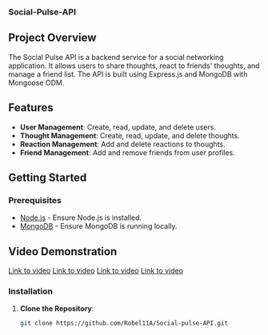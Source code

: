 ### Social-Pulse-API


## Project Overview

The Social Pulse API is a backend service for a social networking application. It allows users to share thoughts, react to friends' thoughts, and manage a friend list. The API is built using Express.js and MongoDB with Mongoose ODM.

## Features

- **User Management**: Create, read, update, and delete users.
- **Thought Management**: Create, read, update, and delete thoughts.
- **Reaction Management**: Add and delete reactions to thoughts.
- **Friend Management**: Add and remove friends from user profiles.

## Getting Started

### Prerequisites

- [Node.js](https://nodejs.org/) - Ensure Node.js is installed.
- [MongoDB](https://www.mongodb.com/) - Ensure MongoDB is running locally.

## Video Demonstration
   [Link to video](./assets/users.mov)
   [Link to video](./assets/users%20id.mov)
   [Link to video](./assets/post.mov)
   [Link to video](./assets/delete%20and%20put.mov)


### Installation

1. **Clone the Repository**:
   ```bash
   git clone https://github.com/Robel11A/Social-pulse-API.git

  

   
   
   

